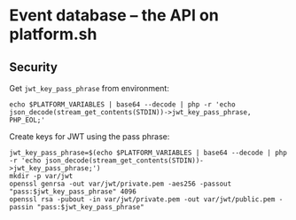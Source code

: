 Event database – the API on platform.sh
=======================================

Security
--------

Get `jwt_key_pass_phrase` from environment:

```
echo $PLATFORM_VARIABLES | base64 --decode | php -r 'echo json_decode(stream_get_contents(STDIN))->jwt_key_pass_phrase, PHP_EOL;'
```

Create keys for JWT using the pass phrase:

```
jwt_key_pass_phrase=$(echo $PLATFORM_VARIABLES | base64 --decode | php -r 'echo json_decode(stream_get_contents(STDIN))->jwt_key_pass_phrase;')
mkdir -p var/jwt
openssl genrsa -out var/jwt/private.pem -aes256 -passout "pass:$jwt_key_pass_phrase" 4096
openssl rsa -pubout -in var/jwt/private.pem -out var/jwt/public.pem -passin "pass:$jwt_key_pass_phrase"
```

